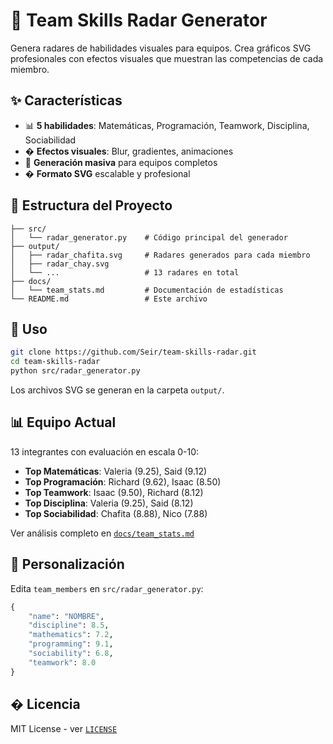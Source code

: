 # 🎯 Team Skills Radar Generator

Genera radares de habilidades visuales para equipos. Crea gráficos SVG profesionales con efectos visuales que muestran las competencias de cada miembro.

## ✨ Características

- 📊 **5 habilidades**: Matemáticas, Programación, Teamwork, Disciplina, Sociabilidad
- � **Efectos visuales**: Blur, gradientes, animaciones
- 👥 **Generación masiva** para equipos completos
- � **Formato SVG** escalable y profesional

## 📂 Estructura del Proyecto

```
├── src/
│   └── radar_generator.py    # Código principal del generador
├── output/
│   ├── radar_chafita.svg     # Radares generados para cada miembro
│   ├── radar_chay.svg
│   └── ...                   # 13 radares en total
├── docs/
│   └── team_stats.md         # Documentación de estadísticas
└── README.md                 # Este archivo
```

## 🚀 Uso

```bash
git clone https://github.com/Seir/team-skills-radar.git
cd team-skills-radar
python src/radar_generator.py
```

Los archivos SVG se generan en la carpeta `output/`.

## 📊 Equipo Actual

13 integrantes con evaluación en escala 0-10:
- **Top Matemáticas**: Valeria (9.25), Said (9.12)
- **Top Programación**: Richard (9.62), Isaac (8.50)  
- **Top Teamwork**: Isaac (9.50), Richard (8.12)
- **Top Disciplina**: Valeria (9.25), Said (8.12)
- **Top Sociabilidad**: Chafita (8.88), Nico (7.88)

Ver análisis completo en [`docs/team_stats.md`](docs/team_stats.md)

## 🎨 Personalización

Edita `team_members` en `src/radar_generator.py`:

```python
{
    "name": "NOMBRE",
    "discipline": 8.5,
    "mathematics": 7.2, 
    "programming": 9.1,
    "sociability": 6.8,
    "teamwork": 8.0
}
```

## � Licencia

MIT License - ver [`LICENSE`](LICENSE)
